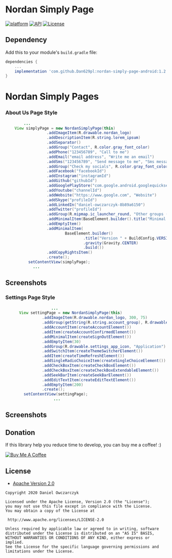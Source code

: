 # Nordan Simply Page
[![platform](https://img.shields.io/badge/platform-Android-yellow.svg)](https://www.android.com)
[![API](https://img.shields.io/badge/API-24%2B-brightgreen.svg?style=plastic)](https://android-arsenal.com/api?level=24)
[![License](https://img.shields.io/badge/license-Apache%202-4EB1BA.svg?style=flat-square)](https://www.apache.org/licenses/LICENSE-2.0.html)


## Dependency

Add this to your module's `build.gradle` file:

```gradle
dependencies {
	...
    implementation 'com.github.Dan629pl:nordan-simply-page-android:1.2.4'
}
```
<h1>Nordan Simply Pages</h1>

<h3>About Us Page Style</h3>

```java
        ...
    View simplyPage = new NordanSimplyPage(this)
                  .addImageItem(R.drawable.nordan_logo)
                  .addDescriptionItem(R.string.lorem_ipsum)
                  .addSeparator()
                  .addGroup("Contact", R.color.gray_font_color)
                  .addPhone("123456789", "Call to me")
                  .addEmail("email address", "Write me an email")
                  .addSms("123456789", "Send message to me", "Sms message")
                  .addGroup("Check my socials", R.color.gray_font_color)
                  .addFacebook("facebookId")
                  .addInstagram("instagramId")
                  .addGithub("githubId")
                  .addGooglePlayStore("com.google.android.googlequicksearchbox")
                  .addYoutube("channelId")
                  .addWebsite("https://www.google.com", "Website")
                  .addSkype("profileId")
                  .addLinkedIn("daniel-owczarczyk-8b89a6150")
                  .addTwitter("profileId")
                  .addGroup(R.mipmap.ic_launcher_round, "Other groups (with left side image)")
                  .addMinimalItem(BaseElement.builder().title("Minimal item (only text view)").build())
                  .addEmptyItem()
                  .addMinimalItem(
                          BaseElement.builder()
                                  .title("Version " + BuildConfig.VERSION_NAME)
                                  .gravity(Gravity.CENTER)
                                  .build())
                  .addCopyRightsItem()
                  .create();
          setContentView(simplyPage);
            ...
```
## Screenshots


<h3>Settings Page Style</h3>

```java
             	    ...
      View settingPage = new NordanSimplyPage(this)
                .addImageItem(R.drawable.nordan_logo, 300, 75)
                .addGroup(getString(R.string.account_group), R.drawable.account_icon, R.color.gray_font_color)
                .addAccountItem(createAccountElement())
                .addItem(createAccountConfirmedElement())
                .addMinimalItem(createSignOutElement())
                .addEmptyItem(30)
                .addGroup(R.drawable.settings_app_icon, "Application")
                .addSwitchItem(createThemeSwitcherElement())
                .addItem(createTimeRefreshElement())
                .addSingleRadioChoiceItem(createSingleChoiceElement())
                .addCheckBoxItem(createCheckBoxElement())
                .addCheckBoxItem(createCheckBoxExtendableElement())
                .addSeekBarItem(createSeekBarElement())
                .addEditTextItem(createEditTextElement())
                .addEmptyItem(200)
                .create();
        setContentView(settingPage);
                     ...
```
## Screenshots


## Donation
If this library  help you reduce time to develop, you can buy me a coffee! :) 

<a href="https://www.buymeacoffee.com/Dan629"><img src="https://www.buymeacoffee.com/assets/img/bmc-meta-new/apple-icon-72x72.png" alt="Buy Me A Coffee" style="height: auto !important;width: auto !important;" ></a>

## License

* [Apache Version 2.0](http://www.apache.org/licenses/LICENSE-2.0.html)

```
Copyright 2020 Daniel Owczarczyk

Licensed under the Apache License, Version 2.0 (the "License");
you may not use this file except in compliance with the License.
You may obtain a copy of the License at

 http://www.apache.org/licenses/LICENSE-2.0

Unless required by applicable law or agreed to in writing, software
distributed under the License is distributed on an "AS IS" BASIS,
WITHOUT WARRANTIES OR CONDITIONS OF ANY KIND, either express or implied.
See the License for the specific language governing permissions and
limitations under the License.